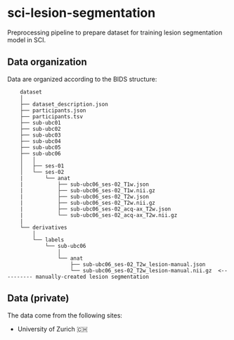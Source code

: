 # sci-lesion-segmentation

Preprocessing pipeline to prepare dataset for training lesion segmentation model in SCI.

## Data organization

Data are organized according to the BIDS structure:

~~~
    dataset
    │
    ├── dataset_description.json
    ├── participants.json
    ├── participants.tsv
    ├── sub-ubc01
    ├── sub-ubc02
    ├── sub-ubc03
    ├── sub-ubc04
    ├── sub-ubc05
    ├── sub-ubc06
    │   │
    │   ├── ses-01
    │   └── ses-02
    |       └── anat
    |           ├── sub-ubc06_ses-02_T1w.json
    |           ├── sub-ubc06_ses-02_T1w.nii.gz
    |           ├── sub-ubc06_ses-02_T2w.json
    |           ├── sub-ubc06_ses-02_T2w.nii.gz
    |           ├── sub-ubc06_ses-02_acq-ax_T2w.json
    |           └── sub-ubc06_ses-02_acq-ax_T2w.nii.gz
    |
    └── derivatives
        │
        └── labels
            └── sub-ubc06
                │
                └── anat
                    ├── sub-ubc06_ses-02_T2w_lesion-manual.json
                    └── sub-ubc06_ses-02_T2w_lesion-manual.nii.gz  <---------- manually-created lesion segmentation
~~~

## Data (private)
The data come from the following sites:
- University of Zurich 🇨🇭

